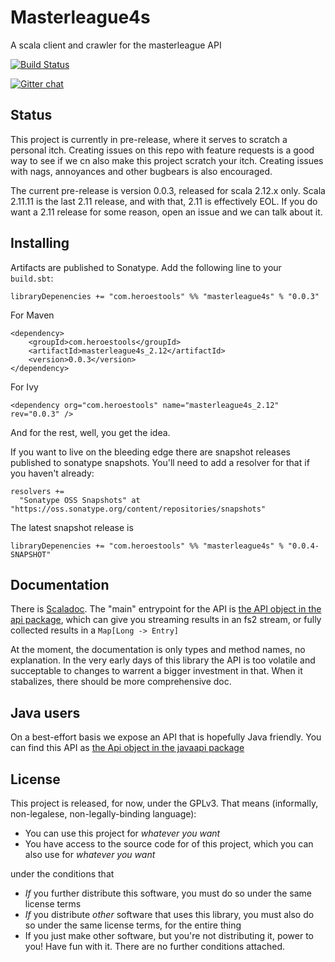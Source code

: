 # Masterleague4s
A scala client and crawler for the masterleague API

[![Build Status](https://travis-ci.org/martijnhoekstra/masterleague4s.svg?branch=master)](https://travis-ci.org/martijnhoekstra/masterleague4s)

[![Gitter chat](https://badges.gitter.im/gitterHQ/gitter.png)](https://gitter.im/masterleague4s/Lobby)

## Status
This project is currently in pre-release, where it serves to scratch a personal itch. Creating issues on this repo with feature
requests is a good way to see if we cn also make this project scratch your itch. Creating issues with nags, annoyances and other
bugbears is also encouraged.

The current pre-release is version 0.0.3, released for scala 2.12.x only. Scala 2.11.11 is the last 2.11 release, and with that, 2.11 is effectively EOL. If you do want a 2.11 release for some reason, open an issue and we can talk about it.

## Installing

Artifacts are published to Sonatype. Add the following line to your `build.sbt`:

```
libraryDepenencies += "com.heroestools" %% "masterleague4s" % "0.0.3"
```

For Maven

```
<dependency>
    <groupId>com.heroestools</groupId>
    <artifactId>masterleague4s_2.12</artifactId>
    <version>0.0.3</version>
</dependency>
```

For Ivy

```
<dependency org="com.heroestools" name="masterleague4s_2.12" rev="0.0.3" />
```

And for the rest, well, you get the idea.

If you want to live on the bleeding edge there are snapshot releases published to sonatype snapshots. You'll need to add a resolver for that if you haven't already:

```
resolvers += 
  "Sonatype OSS Snapshots" at "https://oss.sonatype.org/content/repositories/snapshots"
 ```
 
 The latest snapshot release is 
 
 ```
libraryDepenencies += "com.heroestools" %% "masterleague4s" % "0.0.4-SNAPSHOT"
```
 
## Documentation

There is [Scaladoc](https://oss.sonatype.org/service/local/repositories/releases/archive/com/heroestools/masterleague4s_2.12/0.0.3/masterleague4s_2.12-0.0.3-javadoc.jar/!/masterleague4s/index.html).
The "main" entrypoint for the API is [the API object in the api package](https://oss.sonatype.org/service/local/repositories/releases/archive/com/heroestools/masterleague4s_2.12/0.0.3/masterleague4s_2.12-0.0.3-javadoc.jar/!/masterleague4s/api/Api$.html),
which can give you streaming results in an fs2 stream, or fully collected results in a `Map[Long -> Entry]`

At the moment, the documentation is only types and method names, no explanation. In the very early days of this library the API
is too volatile and succeptable to changes to warrent a bigger investment in that. When it stabalizes, there should be more
comprehensive doc.

## Java users

On a best-effort basis we expose an API that is hopefully Java friendly. You can find this API as [the Api object in the javaapi package](https://oss.sonatype.org/service/local/repositories/releases/archive/com/heroestools/masterleague4s_2.12/0.0.3/masterleague4s_2.12-0.0.3-javadoc.jar/!/masterleague4s/javaapi/Api$.html)

## License

This project is released, for now, under the GPLv3. That means (informally, non-legalese, non-legally-binding language):

* You can use this project for *whatever you want*
* You have access to the source code for of this project, which you can also use for *whatever you want*

under the conditions that
* *If* you further distribute this software, you must do so under the same license terms
* *If* you distribute *other* software that uses this library, you must also do so under the same license terms, for the entire thing
* If you just make other software, but you're not distributing it, power to you! Have fun with it. There are no further conditions attached.
